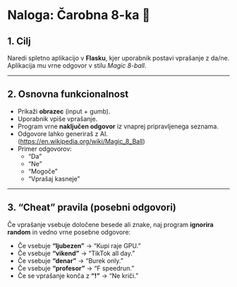 # Naloga: Čarobna 8-ka 🎱


## 1. Cilj
Naredi spletno aplikacijo v **Flasku**, kjer uporabnik postavi vprašanje z da/ne.  
Aplikacija mu vrne odgovor v stilu *Magic 8-ball*.  

---

## 2. Osnovna funkcionalnost
- Prikaži **obrazec** (input + gumb).  
- Uporabnik vpiše vprašanje.  
- Program vrne **naključen odgovor** iz vnaprej pripravljenega seznama.
- Odgovore lahko generiraš z AI. (https://en.wikipedia.org/wiki/Magic_8_Ball)
- Primer odgovorov:  
  - “Da”  
  - “Ne”  
  - “Mogoče”  
  - “Vprašaj kasneje”  

---

## 3. “Cheat” pravila (posebni odgovori)
Če vprašanje vsebuje določene besede ali znake, naj program **ignorira random** in vedno vrne posebne odgovore:

- Če vsebuje **“ljubezen”** → “Kupi raje GPU.”  
- Če vsebuje **“vikend”** → “TikTok all day.”  
- Če vsebuje **“denar”** → “Burek only.”  
- Če vsebuje **“profesor”** → “F speedrun.”  
- Če se vprašanje konča z **“!”** → “Ne kriči.”  
